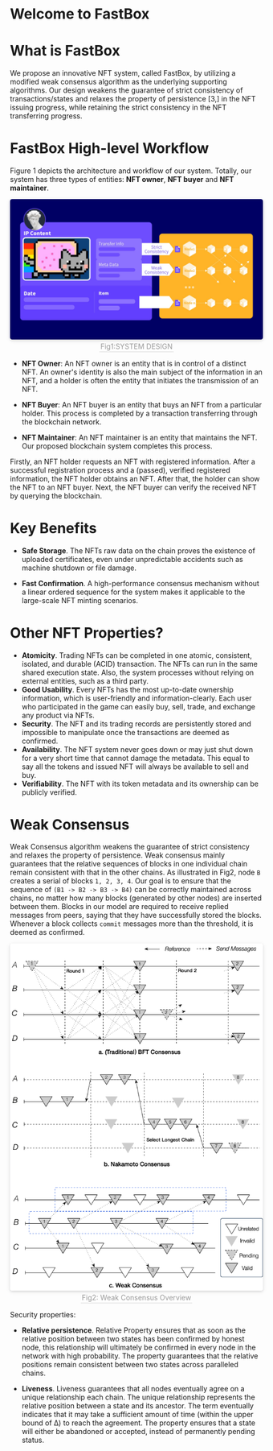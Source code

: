 # Welcome to FastBox <!-- {docsify-ignore} -->
# What is FastBox
We propose an innovative NFT system, called FastBox, by utilizing a modified weak consensus algorithm as the underlying supporting algorithms. Our design weakens the guarantee of strict consistency of transactions/states and relaxes the property of persistence [3,] in the NFT issuing progress, while retaining the strict consistency in the NFT transferring progress.



# FastBox High-level Workflow
Figure 1 depicts the architecture and workflow of our system. Totally, our system has three types of entities: **NFT owner**, **NFT buyer** and **NFT maintainer**.

<center>
    <img style="border-radius: 0.3125em;
    box-shadow: 0 2px 4px 0 rgba(34,36,38,.12),0 2px 10px 0 rgba(34,36,38,.08);" 
    src="/images/2.jpg">
    <br>
    <div style="color:orange; border-bottom: 1px solid #d9d9d9;
    display: inline-block;
    color: #999;
    padding: 2px;">Fig1:SYSTEM DESIGN</div>
</center>

- **NFT Owner**: An NFT owner is an entity that is in control of a distinct NFT. An owner's identity is also the main subject of the information in an NFT, and a holder is often the entity that initiates the transmission of an NFT.  

- **NFT Buyer**: An NFT buyer is an entity that buys an NFT from a particular holder. This process is completed by a transaction transferring through the blockchain network.

- **NFT Maintainer**: An NFT maintainer is an entity that maintains the NFT. Our proposed blockchain system completes this process.

Firstly, an NFT holder requests an NFT with registered information. After a successful registration process and a (passed), verified registered information, the NFT holder obtains an NFT. After that, the holder can show the NFT to an NFT buyer. Next, the NFT buyer can verify the received NFT by querying the blockchain.

# Key Benefits

- **Safe Storage**. The NFTs raw data on the chain proves the existence of uploaded certificates, even under unpredictable accidents such as machine shutdown or file damage.

- **Fast Confirmation**. A high-performance consensus mechanism without a linear ordered sequence for the system makes it applicable to the large-scale NFT minting scenarios.

# Other NFT Properties?

- **Atomicity**. Trading NFTs can be completed in one atomic, consistent, isolated, and durable (ACID) transaction. The NFTs can run in the same shared execution state. Also, the system processes without relying on external entities, such as a third party.
- **Good Usability**. Every NFTs has the most up-to-date ownership information, which is user-friendly and information-clearly. Each user who participated in the game can easily buy, sell, trade, and exchange any product via NFTs.
- **Security**. The NFT and its trading records are persistently stored and impossible to manipulate once the transactions are deemed as confirmed.
- **Availability**. The NFT system never goes down or may just shut down for a very short time that cannot damage the metadata. This equal to say all the tokens and issued NFT will always be available to sell and buy.
- **Verifiability**. The NFT with its token metadata and its ownership can be publicly verified.

# Weak Consensus
Weak Consensus algorithm weakens the guarantee of strict consistency and relaxes the property of persistence. Weak consensus mainly guarantees that the relative sequences of blocks in one individual chain remain consistent with that in the other chains. As illustrated in Fig2, node `B` creates a serial of blocks `1, 2, 3, 4`. Our goal is to ensure that the sequence of  `(B1 -> B2 -> B3 -> B4)` can be correctly maintained across chains, no matter how many blocks (generated by other nodes) are inserted between them. Blocks in our model are required to receive replied messages from peers, saying that they have successfully stored the blocks. Whenever a block collects `commit` messages more than the threshold, it is deemed as confirmed.

<center>
    <img style="border-radius: 0.3125em;
    box-shadow: 0 2px 4px 0 rgba(34,36,38,.12),0 2px 10px 0 rgba(34,36,38,.08);" 
    src="/images/bft.png">
    <br>
    <div style="color:orange; border-bottom: 1px solid #d9d9d9;
    display: inline-block;
    color: #999;
    padding: 2px;">Fig2: Weak Consensus Overview</div>
</center>

Security properties:

- **Relative persistence**. Relative Property ensures that as soon as the relative position between two states has been confirmed by honest node, this relationship will ultimately be confirmed in every node in the network with high probability. The property guarantees that the relative positions remain consistent between two states across paralleled chains.

- **Liveness**. Liveness guarantees that all nodes eventually agree on a unique relationship each chain. The unique relationship represents the relative position between a state and its ancestor. The term eventually indicates that it may take a sufficient amount of time (within the upper bound of Δ) to reach the agreement. The property ensures that a state will either be abandoned or accepted, instead of permanently pending status.


